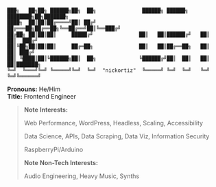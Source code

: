 ```
███╗   ██╗██╗ ██████╗██╗  ██╗               ██████╗ ██████╗ ████████╗██╗███████╗
████╗  ██║██║██╔════╝██║ ██╔╝              ██╔═══██╗██╔══██╗╚══██╔══╝██║╚══███╔╝
██╔██╗ ██║██║██║     █████╔╝               ██║   ██║██████╔╝   ██║   ██║  ███╔╝ 
██║╚██╗██║██║██║     ██╔═██╗               ██║   ██║██╔══██╗   ██║   ██║ ███╔╝  
██║ ╚████║██║╚██████╗██║  ██╗              ╚██████╔╝██║  ██║   ██║   ██║███████╗
╚═╝  ╚═══╝╚═╝ ╚═════╝╚═╝  ╚═╝  "nickortiz"  ╚═════╝ ╚═╝  ╚═╝   ╚═╝   ╚═╝╚══════╝
```
                                                                      

**Pronouns:** He/Him  
**Title:** Frontend Engineer  

> **Note** **Interests:** 
> 
> Web Performance, WordPress, Headless, Scaling, Accessibility
> 
> Data Science, APIs, Data Scraping, Data Viz, Information Security
> 
> RaspberryPi/Arduino
> 
> **Note** **Non-Tech Interests:** 
> 
> Audio Engineering, Heavy Music, Synths
